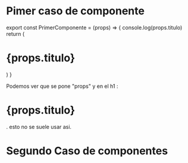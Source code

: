 # Pimer caso de componente

export const PrimerComponente = (props) => {
console.log(props.titulo)
return (

<h1>{props.titulo}</h1>
)
}

<p>Podemos ver que se pone "props" y en el h1 : <h1>{props.titulo}</h1>
. esto no se suele usar asi. <p/>

# Segundo Caso de componentes

